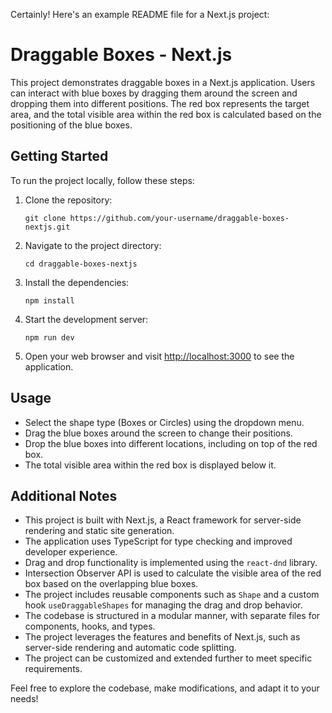 Certainly! Here's an example README file for a Next.js project:

# Draggable Boxes - Next.js

This project demonstrates draggable boxes in a Next.js application. Users can interact with blue boxes by dragging them around the screen and dropping them into different positions. The red box represents the target area, and the total visible area within the red box is calculated based on the positioning of the blue boxes.

## Getting Started

To run the project locally, follow these steps:

1. Clone the repository:

   ```shell
   git clone https://github.com/your-username/draggable-boxes-nextjs.git
   ```

2. Navigate to the project directory:

   ```shell
   cd draggable-boxes-nextjs
   ```

3. Install the dependencies:

   ```shell
   npm install
   ```

4. Start the development server:

   ```shell
   npm run dev
   ```

5. Open your web browser and visit [http://localhost:3000](http://localhost:3000) to see the application.

## Usage

- Select the shape type (Boxes or Circles) using the dropdown menu.
- Drag the blue boxes around the screen to change their positions.
- Drop the blue boxes into different locations, including on top of the red box.
- The total visible area within the red box is displayed below it.

## Additional Notes

- This project is built with Next.js, a React framework for server-side rendering and static site generation.
- The application uses TypeScript for type checking and improved developer experience.
- Drag and drop functionality is implemented using the `react-dnd` library.
- Intersection Observer API is used to calculate the visible area of the red box based on the overlapping blue boxes.
- The project includes reusable components such as `Shape` and a custom hook `useDraggableShapes` for managing the drag and drop behavior.
- The codebase is structured in a modular manner, with separate files for components, hooks, and types.
- The project leverages the features and benefits of Next.js, such as server-side rendering and automatic code splitting.
- The project can be customized and extended further to meet specific requirements.

Feel free to explore the codebase, make modifications, and adapt it to your needs!
